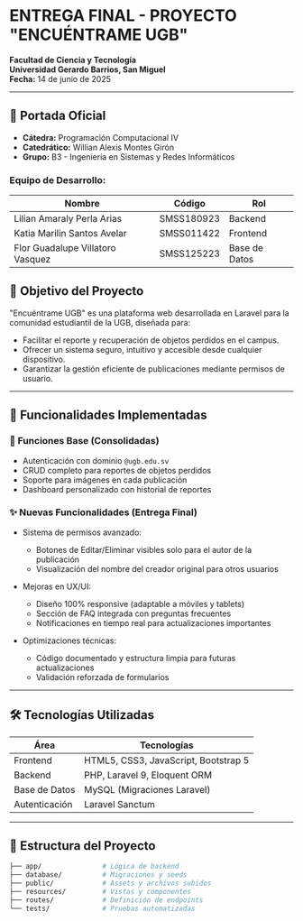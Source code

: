 # ENTREGA FINAL - PROYECTO "ENCUÉNTRAME UGB"

**Facultad de Ciencia y Tecnología**  
**Universidad Gerardo Barrios, San Miguel**  
**Fecha:** 14 de junio de 2025

---

## 📜 Portada Oficial

- **Cátedra:** Programación Computacional IV  
- **Catedrático:** Willian Alexis Montes Girón  
- **Grupo:** B3 - Ingeniería en Sistemas y Redes Informáticos

### Equipo de Desarrollo:

| Nombre                                | Código       | Rol         |
|-------------------------------------|--------------|-------------|
| Lilian Amaraly Perla Arias           | SMSS180923   | Backend     |
| Katia Marilin Santos Avelar          | SMSS011422   | Frontend    |
| Flor Guadalupe Villatoro Vasquez     | SMSS125223   | Base de Datos|


## 🎯 Objetivo del Proyecto

"Encuéntrame UGB" es una plataforma web desarrollada en Laravel para la comunidad estudiantil de la UGB, diseñada para:

- Facilitar el reporte y recuperación de objetos perdidos en el campus.  
- Ofrecer un sistema seguro, intuitivo y accesible desde cualquier dispositivo.  
- Garantizar la gestión eficiente de publicaciones mediante permisos de usuario.

---

## 🚀 Funcionalidades Implementadas

### 🔹 Funciones Base (Consolidadas)

- Autenticación con dominio `@ugb.edu.sv`  
- CRUD completo para reportes de objetos perdidos  
- Soporte para imágenes en cada publicación  
- Dashboard personalizado con historial de reportes  

### ✨ Nuevas Funcionalidades (Entrega Final)

- Sistema de permisos avanzado:  
  - Botones de Editar/Eliminar visibles solo para el autor de la publicación  
  - Visualización del nombre del creador original para otros usuarios  

- Mejoras en UX/UI:  
  - Diseño 100% responsive (adaptable a móviles y tablets)  
  - Sección de FAQ integrada con preguntas frecuentes  
  - Notificaciones en tiempo real para actualizaciones importantes  

- Optimizaciones técnicas:  
  - Código documentado y estructura limpia para futuras actualizaciones  
  - Validación reforzada de formularios  

---

## 🛠️ Tecnologías Utilizadas

| Área            | Tecnologías                    |
|-----------------|-------------------------------|
| Frontend        | HTML5, CSS3, JavaScript, Bootstrap 5 |
| Backend         | PHP, Laravel 9, Eloquent ORM  |
| Base de Datos   | MySQL (Migraciones Laravel)   |
| Autenticación   | Laravel Sanctum               |

---

## 📂 Estructura del Proyecto

```bash
├── app/               # Lógica de backend
├── database/          # Migraciones y seeds
├── public/            # Assets y archivos subidos
├── resources/         # Vistas y componentes
├── routes/            # Definición de endpoints
└── tests/             # Pruebas automatizadas
